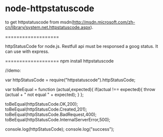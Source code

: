 node-httpstatuscode
===================

to get httpstatuscode from msdn(http://msdn.microsoft.com/zh-cn/library/system.net.httpstatuscode.aspx).

===================

httpStatusCode for node.js. Restfull api must be responsed a goog status. It can use with express.

===================
npm install httpstatuscode

//demo:


var httpStatusCode = require("httpstatuscode").httpStatusCode;

var toBeEqual = function (actual,expected){
    if(actual !== expected){
    	throw  (actual + " not equal " + expected);
    }
};

toBeEqual(httpStatusCode.OK,200);
toBeEqual(httpStatusCode.Created,201);
toBeEqual(httpStatusCode.BadRequest,400);
toBeEqual(httpStatusCode.InternalServerError,500);

console.log(httpStatusCode);
console.log("success");